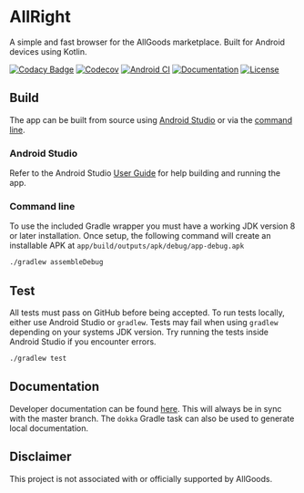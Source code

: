 # AllRight

A simple and fast browser for the AllGoods marketplace. Built for Android devices using Kotlin.

[![Codacy Badge](https://app.codacy.com/project/badge/Grade/5b0c01100f364f5db9cc7d18912b58f6)](https://www.codacy.com/gh/sthoray/AllRight?utm_source=github.com&amp;utm_medium=referral&amp;utm_content=sthoray/AllRight&amp;utm_campaign=Badge_Grade)
[![Codecov](https://codecov.io/gh/sthoray/AllRight/branch/master/graph/badge.svg)](https://codecov.io/gh/sthoray/AllRight)
[![Android CI](https://github.com/sthoray/AllRight/workflows/Android%20CI/badge.svg)](https://github.com/sthoray/AllRight/actions?query=workflow%3A%22Android+CI%22)
[![Documentation](https://github.com/sthoray/AllRight/workflows/Documentation/badge.svg)](https://sthoray.github.io/AllRight/index.html)
[![License](https://img.shields.io/badge/License-Apache%202.0-blue.svg)](https://opensource.org/licenses/Apache-2.0)

## Build

The app can be built from source using [Android Studio](###Android-Studio) or via the [command line](###Command-line).

### Android Studio

Refer to the Android Studio [User Guide](https://developer.android.com/studio/run) for help building and running the app.

### Command line

To use the included Gradle wrapper you must have a working JDK version 8 or later installation. Once setup, the following command will create an installable APK at `app/build/outputs/apk/debug/app-debug.apk`

```bash
./gradlew assembleDebug
```

## Test

All tests must pass on GitHub before being accepted. To run tests locally, either use Android Studio or `gradlew`. Tests may fail when using `gradlew` depending on your systems JDK version. Try running the tests inside Android Studio if you encounter errors.

```bash
./gradlew test
```

## Documentation

Developer documentation can be found [here](https://sthoray.github.io/AllRight/index.html). This will always be in sync with the master branch. The `dokka` Gradle task can also be used to generate local documentation.

## Disclaimer

This project is not associated with or officially supported by AllGoods.
